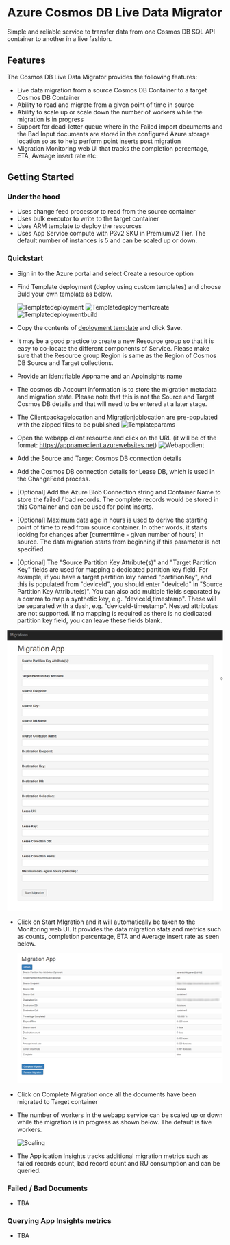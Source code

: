 # Azure Cosmos DB Live Data Migrator
Simple and reliable service to transfer data from one Cosmos DB SQL API container to another in a live fashion.

## Features

The Cosmos DB Live Data Migrator provides the following features:

* Live data migration from a source Cosmos DB Container to a target Cosmos DB Container
* Ability to read and migrate from a given point of time in source
* Ability to scale up or scale down the number of workers while the migration is in progress
* Support for dead-letter queue where in the Failed import documents and the Bad Input documents are stored in the configured Azure storage location so as to help perform point inserts post migration
* Migration Monitoring web UI that tracks the completion percentage, ETA, Average insert rate etc:


## Getting Started

### Under the hood
- Uses change feed processor to read from the source container
- Uses bulk executor to write to the target container
- Uses ARM template to deploy the resources
- Uses App Service compute with P3v2 SKU in PremiumV2 Tier. The default number of instances is 5 and can be scaled up or down. 


### Quickstart

- Sign in to the Azure portal and select Create a resource option
- Find Template deployment (deploy using custom templates) and choose Buld your own template as below. 
	
	![Templatedeployment](images/templatedeployment.png)
	![Templatedeploymentcreate](images/templatedeploymentcreate.png)
	![Templatedeploymentbuild](images/templatedeploymentbuild.png)

- Copy the contents of [deployment template](MigrationAppResourceGroup/azuredeploy.json) and click Save.

- It may be a good practice to create a new Resource group so that it is easy to co-locate the different components of Service. Please make sure that the Resource group Region is same as the Region of Cosmos DB Source and Target collections.

- Provide an identifiable Appname and an Appinsights name

- The cosmos db Account information is to store the migration metadata and migration state. Please note that this is not the Source and Target Cosmos DB details and that will need to be entered at a later stage.

- The Clientpackagelocation and Migrationjoblocation are pre-populated with the zipped files to be published
	![Templateparams](images/templateparams.png)

- Open the webapp client resource and click on the URL (it will be of the format: https://appnameclient.azurewebsites.net)
	![Webappclient](images/webappclient.png)

- Add the Source and Target Cosmos DB connection details 

- Add the Cosmos DB connection details for Lease DB, which is used in the ChangeFeed process. 

- [Optional] Add the Azure Blob Connection string and Container Name to store the failed / bad records. The complete records would be stored in this Container and can be used for point inserts.

- [Optional] Maximum data age in hours is used to derive the starting point of time to read from source container. In other words, it starts looking for changes after [currenttime - given number of hours] in source. The data migration starts from beginning if this parameter is not specified.

- [Optional] The "Source Partition Key Attribute(s)" and "Target Partition Key" fields are used for mapping a dedicated partition key field. For example, if you have a target partition key named "partitionKey", and this is populated from "deviceId", you should enter "deviceId" in "Source Partition Key Attribute(s)". You can also add multiple fields separated by a comma to map a synthetic key, e.g. "deviceId,timestamp". These will be separated with a dash, e.g. "deviceId-timestamp". Nested attributes are not supported. If no mapping is required as there is no dedicated partition key field, you can leave these fields blank. 
 
![Migrationdetails](images/migrationdetails.png)

- Click on Start MIgration and it will automatically be taken to the Monitoring web UI. It provides the data migration stats and metrics such as counts, completion percentage, ETA and Average insert rate as seen below. 

	![Monitoring](images/monitoring.png)

- Click on Complete Migration once all the documents have been migrated to Target container

- The number of workers in the webapp service can be scaled up or down while the migration is in progress as shown below. The default is five workers.

	![Scaling](images/scaling.png)

- The Application Insights tracks additional migration metrics such as failed records count, bad record count and RU consumption and can be queried. 
	


### Failed / Bad Documents
- TBA 


### Querying App Insights metrics
- TBA



